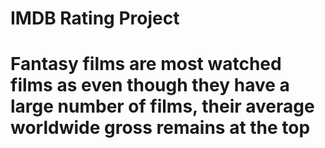 # IMDB Rating Project
# Fantasy films are most watched films as even though they have a large number of films, their average worldwide gross remains at the top
